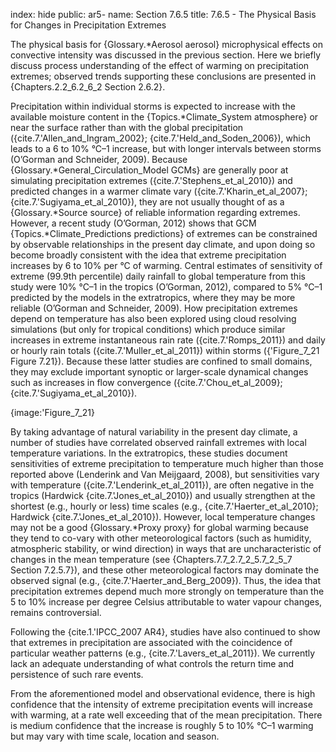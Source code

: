 index: hide
public: ar5-
name: Section 7.6.5
title: 7.6.5 - The Physical Basis for Changes in Precipitation Extremes

The physical basis for {Glossary.*Aerosol aerosol} microphysical effects on convective intensity was discussed in the previous section. Here we briefly discuss process understanding of the effect of warming on precipitation extremes; observed trends supporting these conclusions are presented in {Chapters.2.2_6.2_6_2 Section 2.6.2}.

Precipitation within individual storms is expected to increase with the available moisture content in the {Topics.*Climate_System atmosphere} or near the surface rather than with the global precipitation ({cite.7.'Allen_and_Ingram_2002}; {cite.7.'Held_and_Soden_2006}), which leads to a 6 to 10% °C–1 increase, but with longer intervals between storms (O’Gorman and Schneider, 2009). Because {Glossary.*General_Circulation_Model GCMs} are generally poor at simulating precipitation extremes ({cite.7.'Stephens_et_al_2010}) and predicted changes in a warmer climate vary ({cite.7.'Kharin_et_al_2007}; {cite.7.'Sugiyama_et_al_2010}), they are not usually thought of as a {Glossary.*Source source} of reliable information regarding extremes. However, a recent study (O’Gorman, 2012) shows that GCM {Topics.*Climate_Predictions predictions} of extremes can be constrained by observable relationships in the present day climate, and upon doing so become broadly consistent with the idea that extreme precipitation increases by 6 to 10% per °C of warming. Central estimates of sensitivity of extreme (99.9th percentile) daily rainfall to global temperature from this study were 10% °C–1 in the tropics (O’Gorman, 2012), compared to 5% °C–1 predicted by the models in the extratropics, where they may be more reliable (O’Gorman and Schneider, 2009). How precipitation extremes depend on temperature has also been explored using cloud resolving simulations (but only for tropical conditions) which produce similar increases in extreme instantaneous rain rate ({cite.7.'Romps_2011}) and daily or hourly rain totals ({cite.7.'Muller_et_al_2011}) within storms ({'Figure_7_21 Figure 7.21}). Because these latter studies are confined to small domains, they may exclude important synoptic or larger-scale dynamical changes such as increases in flow convergence ({cite.7.'Chou_et_al_2009}; {cite.7.'Sugiyama_et_al_2010}).

{image:'Figure_7_21}

By taking advantage of natural variability in the present day climate, a number of studies have correlated observed rainfall extremes with local temperature variations. In the extratropics, these studies document sensitivities of extreme precipitation to temperature much higher than those reported above (Lenderink and Van Meijgaard, 2008), but sensitivities vary with temperature ({cite.7.'Lenderink_et_al_2011}), are often negative in the tropics (Hardwick {cite.7.'Jones_et_al_2010}) and usually strengthen at the shortest (e.g., hourly or less) time scales (e.g., {cite.7.'Haerter_et_al_2010}; Hardwick {cite.7.'Jones_et_al_2010}). However, local temperature changes may not be a good {Glossary.*Proxy proxy} for global warming because they tend to co-vary with other meteorological factors (such as humidity, atmospheric stability, or wind direction) in ways that are uncharacteristic of changes in the mean temperature (see {Chapters.7.7_2.7_2_5.7_2_5_7 Section 7.2.5.7}), and these other meteorological factors may dominate the observed signal (e.g., {cite.7.'Haerter_and_Berg_2009}). Thus, the idea that precipitation extremes depend much more strongly on temperature than the 5 to 10% increase per degree Celsius attributable to water vapour changes, remains controversial.

Following the {cite.1.'IPCC_2007 AR4}, studies have also continued to show that extremes in precipitation are associated with the coincidence of particular weather patterns (e.g., {cite.7.'Lavers_et_al_2011}). We currently lack an adequate understanding of what controls the return time and persistence of such rare events.

From the aforementioned model and observational evidence, there is high confidence that the intensity of extreme precipitation events will increase with warming, at a rate well exceeding that of the mean precipitation. There is medium confidence that the increase is roughly 5 to 10% °C–1 warming but may vary with time scale, location and season.
